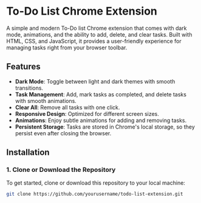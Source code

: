 # To-Do List Chrome Extension

A simple and modern To-Do list Chrome extension that comes with dark mode, animations, and the ability to add, delete, and clear tasks. Built with HTML, CSS, and JavaScript, it provides a user-friendly experience for managing tasks right from your browser toolbar.

## Features

- **Dark Mode**: Toggle between light and dark themes with smooth transitions.
- **Task Management**: Add, mark tasks as completed, and delete tasks with smooth animations.
- **Clear All**: Remove all tasks with one click.
- **Responsive Design**: Optimized for different screen sizes.
- **Animations**: Enjoy subtle animations for adding and removing tasks.
- **Persistent Storage**: Tasks are stored in Chrome's local storage, so they persist even after closing the browser.

## Installation

### 1. Clone or Download the Repository

To get started, clone or download this repository to your local machine:

```bash
git clone https://github.com/yourusername/todo-list-extension.git
